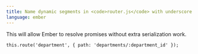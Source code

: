 ```yaml
---
title: Name dynamic segments in <code>router.js</code> with underscore
language: ember
---
```


This will allow Ember to resolve promises without extra serialization work.

    this.route('department', { path: 'departments/:department_id' });

